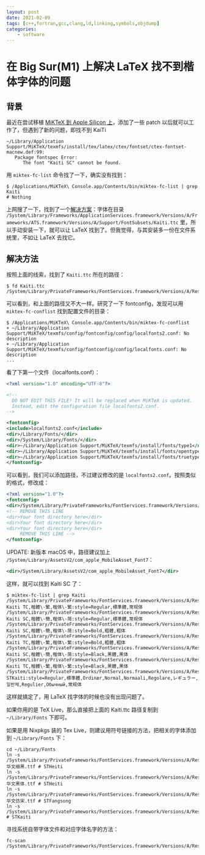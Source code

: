 ```yaml
---
layout: post
date: 2021-02-09
tags: [c++,fortran,gcc,clang,ld,linking,symbols,objdump]
categories:
    - software
---
```


# 在 Big Sur(M1) 上解决 LaTeX 找不到楷体字体的问题

## 背景

最近在尝试移植 [MiKTeX 到 Apple Silicon 上](https://github.com/MiKTeX/miktex/pull/710)，添加了一些 patch 以后就可以工作了，但遇到了新的问题，即找不到 KaiTi

```shell
~/Library/Application Support/MiKTeX/texmfs/install/tex/latex/ctex/fontset/ctex-fontset-macnew.def:99:
   Package fontspec Error:
      The font "Kaiti SC" cannot be found.
```

用 `miktex-fc-list` 命令找了一下，确实没有找到：

```shell
$ /Applications/MiKTeX\ Console.app/Contents/bin/miktex-fc-list | grep Kaiti
# Nothing
```

上网搜了一下，找到了一个[解决方案](https://www.jianshu.com/p/8f35c57901e3)：字体在目录 `/System/Library/Frameworks/ApplicationServices.framework/Versions/A/Frameworks/ATS.framework/Versions/A/Support/FontSubsets/Kaiti.ttc` 里，所以手动安装一下，就可以让 LaTeX 找到了。但我觉得，与其安装多一份在文件系统里，不如让 LaTeX 去找它。

## 解决方法

按照上面的线索，找到了 `Kaiti.ttc` 所在的路径：

```shell
$ fd Kaiti.ttc
/System/Library/PrivateFrameworks/FontServices.framework/Versions/A/Resources/Fonts/Subsets/Kaiti.ttc
```

可以看到，和上面的路径又不大一样。研究了一下 fontconfig，发现可以用 `miktex-fc-conflist` 找到配置文件的目录：

```shell
$ /Applications/MiKTeX\ Console.app/Contents/bin/miktex-fc-conflist
+ ~/Library/Application Support/MiKTeX/texmfs/config/fontconfig/config/localfonts2.conf: No description
+ ~/Library/Application Support/MiKTeX/texmfs/config/fontconfig/config/localfonts.conf: No description
...
```

看了下第一个文件（localfonts.conf）：

```xml
<?xml version="1.0" encoding="UTF-8"?>

<!--
  DO NOT EDIT THIS FILE! It will be replaced when MiKTeX is updated.
  Instead, edit the configuration file localfonts2.conf.
-->

<fontconfig>
<include>localfonts2.conf</include>
<dir>/Library/Fonts/</dir>
<dir>/System/Library/Fonts/</dir>
<dir>~/Library/Application Support/MiKTeX/texmfs/install/fonts/type1</dir>
<dir>~/Library/Application Support/MiKTeX/texmfs/install/fonts/opentype</dir>
<dir>~/Library/Application Support/MiKTeX/texmfs/install/fonts/truetype</dir>
</fontconfig>
```

可以看到，我们可以添加路径，不过建议修改的是 `localfonts2.conf`。按照类似的格式，修改成：

```xml
<?xml version="1.0"?>
<fontconfig>
<dir>/System/Library/PrivateFrameworks/FontServices.framework/Versions/A/Resources/Fonts/Subsets</dir>
<!-- REMOVE THIS LINE
<dir>Your font directory here</dir>
<dir>Your font directory here</dir>
<dir>Your font directory here</dir>
     REMOVE THIS LINE -->
</fontconfig>
```

UPDATE: 新版本 macOS 中，路径建议加上 `/System/Library/AssetsV2/com_apple_MobileAsset_Font7`：

```xml
<dir>/System/Library/AssetsV2/com_apple_MobileAsset_Font7</dir>
```

这样，就可以找到 Kaiti SC 了：

```shell
$ miktex-fc-list | grep Kaiti
/System/Library/PrivateFrameworks/FontServices.framework/Versions/A/Resources/Fonts/Subsets/Kaiti.ttc: Kaiti TC,楷體\-繁,楷体\-繁:style=Regular,標準體,常规体
/System/Library/PrivateFrameworks/FontServices.framework/Versions/A/Resources/Fonts/Subsets/Kaiti.ttc: Kaiti SC,楷體\-簡,楷体\-简:style=Regular,標準體,常规体
/System/Library/PrivateFrameworks/FontServices.framework/Versions/A/Resources/Fonts/Subsets/Kaiti.ttc: Kaiti SC,楷體\-簡,楷体\-简:style=Bold,粗體,粗体
/System/Library/PrivateFrameworks/FontServices.framework/Versions/A/Resources/Fonts/Subsets/Kaiti.ttc: Kaiti TC,楷體\-繁,楷体\-繁:style=Bold,粗體,粗体
/System/Library/PrivateFrameworks/FontServices.framework/Versions/A/Resources/Fonts/Subsets/Kaiti.ttc: Kaiti SC,楷體\-簡,楷体\-简:style=Black,黑體,黑体
/System/Library/PrivateFrameworks/FontServices.framework/Versions/A/Resources/Fonts/Subsets/Kaiti.ttc: Kaiti TC,楷體\-繁,楷体\-繁:style=Black,黑體,黑体
/System/Library/PrivateFrameworks/FontServices.framework/Versions/A/Resources/Fonts/Subsets/Kaiti.ttc: STKaiti:style=Regular,標準體,Ordinær,Normal,Normaali,Regolare,レギュラー,일반체,Regulier,Обычный,常规体
```

这样就搞定了，用 LaTeX 找字体的时候也没有出现问题了。

如果你用的是 TeX Live，那么直接把上面的 Kaiti.ttc 路径复制到 `~/Library/Fonts` 下即可。

如果是用 Nixpkgs 装的 Tex Live，则建议用符号链接的方法，把相关的字体添加到 `~/Library/Fonts` 下：

```shell
cd ~/Library/Fonts
ln -s /System/Library/PrivateFrameworks/FontServices.framework/Versions/A/Resources/Fonts/Subsets/华文细黑.ttf # STHeiti
ln -s /System/Library/PrivateFrameworks/FontServices.framework/Versions/A/Resources/Fonts/Subsets/华文黑体.ttf # STHeiti
ln -s /System/Library/PrivateFrameworks/FontServices.framework/Versions/A/Resources/Fonts/Subsets/华文仿宋.ttf # STFangsong
ln -s /System/Library/PrivateFrameworks/FontServices.framework/Versions/A/Resources/Fonts/Subsets/Kaiti.ttc # STKaiti
```

寻找系统自带字体文件和对应字体名字的方法：

```shell
fc-scan /System/Library/PrivateFrameworks/FontServices.framework/Versions/A/Resources/Fonts/Subsets
```

